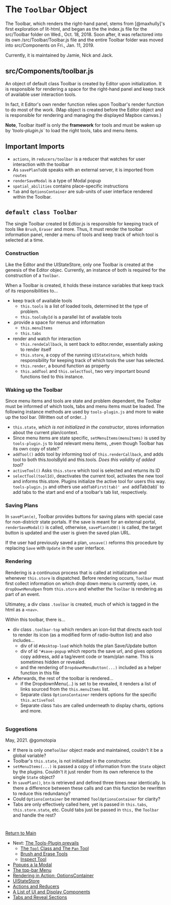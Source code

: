 # The `Toolbar` Object

The Toolbar, which renders the right-hand panel, stems from [@maxhully]'s 
first exploration of lit-html, and began as the the index.js file for the
src/Toolbar folder on Wed., Oct. 18, 2018. Soon after, it was refactored
into its own /src/Toolbar/Toolbar.js file and the entire Toolbar folder was moved into
src/Components on Fri., Jan. 11, 2019. 

Currently, it is maintained by Jamie, Nick and Jack.

## src/Components/toolbar.js

An object of default class Toolbar is created by Editor upon initialization.
It is responsible for rendering a space for the right-hand panel and keep
track of available user interaction tools. 

In fact, it Editor's own render function relies upon Toolbar's render
function to do most of the work. (Map object is created before the Editor
object and is responsible for rendering and managing the displayed Mapbox canvas.)

**Note**, Toolbar itself is only the **framework** for tools and must be waken
up by *'tools-plugin.js`* to load the right tools, tabs and menu items.

## Important Imports
- `actions`, in `reducers/toolbar` is a reducer that watches for user interaction with the toolbar
- As `savePlanToDB` speaks with an external server, it is imported from `routes`
- `renderSaveModal` is a type of Modal popup
- `spatial_abilities` contains place-specific instructions 
- `Tab` and `OptionsContainer` are sub-units of user interface rendered within the Toolbar.

## `default class Toolbar`

The single Toolbar created bt Edtior.js is responsible for keeping track of
tools like `Brush`, `Eraser` and more. Thus, it must render the toolbar information panel,
render a menu of tools and keep track of which tool is selected at a time. 

### Construction

Like the Editor and the UIStateStore, only one Toolbar is created at the genesis of
the Editor objec. Currently, an instance of both is required for the construction of a
`Toolbar`.

When a Toolbar is created, it holds these instance variables that keep track of
its responsibilities to...
- keep track of available tools
  - `this.tools` is a list of loaded tools, determined bt the type of problem.
  - `this.toolsById` is a parallel list of available tools
- .provide a space for menus and information
  - `this.menuItems`
  - `this.tabs`
- render and watch for interaction 
  - `this.rendeCallback`, is sent back to editor.render, essentially asking to
render itself
  - `this.store`, a copy of the running `UIStateStore`, which holds responsibility
  for keeping track of which tools the user has selected.
  - `this.render`, a bound function as property
  - `this.addTool` and `this.selectTool`, two very important bound functions tied
  to this instance. 
  

### Waking up the Toolbar

Since menu items and tools are state and problem dependent, the Toolbar must
be informed of which tools, tabs and menu items must be loaded. The following
instance methods are used by `tools-plugin.js` and more to wake up the tool
bar. (Written out of order...)

- `this.state`, _which is not initialized in the constructor_, stores information
about the current plan/context. 
- Since menu items are state specific, `setMenuItems(menuItems)` is used by `tools-plugin.js`
to load relevant menu items, _even though Toolbar has its own copy of state?`
- `addTool()` adds tool by informing tool of `this.renderCallback`, and adds tool to both
this.toolsById and this.tools. _Does this validity of added tool?_
- `activeTool()` Asks `this.store` which tool is selected and returns its ID        
- `selectTool(toolId)`, deactivates the current tool, activates the new tool and informs this.store.
Plugins initialize the active tool for users this way. 
`tools-plugin.js` and others use `addTabFirst(tab)' and `addTab(tab)` to add tabs
to the start and end of a toolbar's tab list, respectively. 

### Saving Plans

In `savePlan(e)`, Toolbar provides buttons for saving plans with special case for non-districtr
state portals. If the save is meant for an external portal, `renderSaveModal()` is
called, otherwise, `savePlantoDB()` is called, the target button is updated and the user is
given the saved plan URL.

If the user had previously saved a plan, `unsave()` reforms this procedure by replacing
`Save` with `Update` in the user interface. 



### Rendering

Rendering is a continuous process that is called at initialization and whenever `this.store`
is dispatched. Before rendering occurs, `Toolbar` must first collect information on which
drop down menu is currently open, i.e. `dropDownMenuOpen` from `this.store` and whether 
the `Toolbar` is rendering as part of an event. 

Ultimatey, a div class `.toolbar` is created, much of which is tagged in the html as a `<nav>`. 

Within this toolbar, there is...

- div class `.toolbar-top` which renders an icon-list that directs each tool to render its
icon (as a modified form of radio-button list) and also includes...
  - div of id `#desktop-load` which holds the plan Save/Update button
  - div of id `"#save-popup` which reports the save url, and gives options copy address,
add a tag/event code or team/plan name. This is sometimes hidden or revealed.
  - and the rendering of `DropdownMenuButton(...)` included as a helper function in this file
- Afterwards, the rest of the toolbar is rendered...
  - if the DropdownMenu(...) is set to be revealed, it renders a list of links sourced from
  the `this.menuItems` list.
  - Separate class `OptionsContainer` renders options for the specific `this.activeTool`
  - Separate class `Tabs` are called underneath to display charts, options and more.
  
# #

### Suggestions

May, 2021. @gomotopia
- If there is only one`Toolbar` object made and maintained, couldn't it be a global variable?
- Toolbar's `this.state`, is not initialized in the constructor.
- `setMenuItems(...)` is passed a copy of information from the `State` object by the plugins.
Couldn't it just render from its own reference to the single `State` object? 
- In `savePlan()`, `btn` is retrieved and defined three times near identically. Is there a difference
between these calls and can this function be rewritten to reduce this redundancy?
- Could `OptionsContainer` be renamed `ToolOptionsContainer` for clarity?
- Tabs are only effectively called here, yet is passed in `this.tabs`, `this.store.state`, etc.
Could tabs just be passed in `this,` the `Toolbar` and handle the rest?

# #

[Return to Main](../README.md)
- Next: [The Tools-Plugin prevails](./toolsplugin.md)
  - [The `Tool` Class and The `Pan` Tool](./tool.md)
  - [Brush and Erase Tools](./BrushEraseTools.md)
  - [Inspect Tool](./inspecttool.md)
- [Popups a la Modal](./modal.md)
- [The top-bar Menu](./topmenu.md)
- [Rendering in Action: OptionsContainer](./optionscontainer.md)
- [UIStateStore](./uistatestore.md)
- [Actions and Reducers](./actionsreducers.md)
- [A List of UI and Display Components](./uicomponents.md)
- [Tabs and Reveal Sections](./sections.md)
